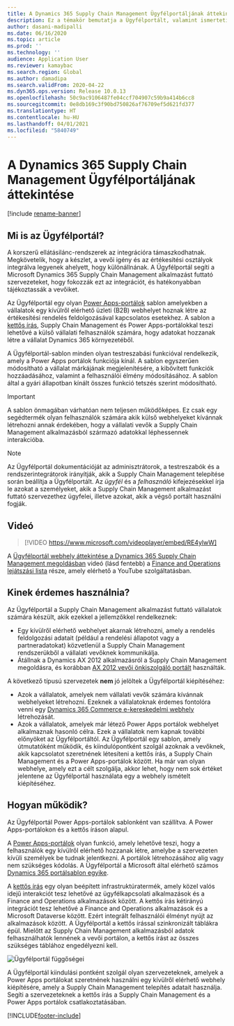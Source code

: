 ```yaml
---
title: A Dynamics 365 Supply Chain Management Ügyfélportáljának áttekintése
description: Ez a témakör bemutatja a Ügyfélportált, valamint ismerteti, hogy kinek érdemes használnia, és hogyan működik.
author: dasani-madipalli
ms.date: 06/16/2020
ms.topic: article
ms.prod: ''
ms.technology: ''
audience: Application User
ms.reviewer: kamaybac
ms.search.region: Global
ms.author: damadipa
ms.search.validFrom: 2020-04-22
ms.dyn365.ops.version: Release 10.0.13
ms.openlocfilehash: 50c9ac9106487fe04ccf704907c59b9a414b6cc8
ms.sourcegitcommit: 0e8db169c3f90bd750826af76709ef5d621fd377
ms.translationtype: HT
ms.contentlocale: hu-HU
ms.lasthandoff: 04/01/2021
ms.locfileid: "5840749"
---
```

# <a name="customer-portal-for-dynamics-365-supply-chain-management-overview"></a>A Dynamics 365 Supply Chain Management Ügyfélportáljának áttekintése

[!include [rename-banner](~/includes/cc-data-platform-banner.md)]

## <a name="what-is-the-customer-portal"></a>Mi is az Ügyfélportál?

A korszerű ellátásilánc-rendszerek az integrációra támaszkodhatnak. Megkövetelik, hogy a készlet, a vevői igény és az értékesítési osztályok integrálva legyenek ahelyett, hogy különállnának. A Ügyfélportál segíti a Microsoft Dynamics 365 Supply Chain Management alkalmazást futtató szervezeteket, hogy fokozzák ezt az integrációt, és hatékonyabban tájékoztassák a vevőiket.

Az Ügyfélportál egy olyan [Power Apps-portálok](https://docs.microsoft.com/powerapps/maker/portals/overview) sablon amelyekben a vállalatok egy kívülről elérhető üzleti (B2B) webhelyet hoznak létre az értékesítési rendelés feldolgozásával kapcsolatos esetekhez. A sablon a [kettős írás](https://docs.microsoft.com/dynamics365/fin-ops-core/dev-itpro/data-entities/dual-write/dual-write-home-page), Supply Chain Management és Power Apps-portálokkal teszi lehetővé a külső vállalati felhasználók számára, hogy adatokat hozzanak létre a vállalat Dynamics 365 környezetéből.

A Ügyfélportál-sablon minden olyan testreszabási funkcióval rendelkezik, amely a Power Apps portálok funkciója kínál. A sablon egyszerűen módosítható a vállalat márkájának megjelenítésére, a kibővített funkciók hozzáadásához, valamint a felhasználói élmény módosításához. A sablon által a gyári állapotban kínált összes funkció tetszés szerint módosítható.

> [!IMPORTANT]
> A sablon önmagában várhatóan nem teljesen működőképes. Ez csak egy segédtermék olyan felhasználók számára akik külső webhelyeket kívánnak létrehozni annak érdekében, hogy a vállalati vevők a Supply Chain Management alkalmazásból származó adatokkal léphessennek interakcióba.

> [!NOTE]
> Az Ügyfélportál dokumentációját az adminisztrátorok, a testreszabók és a rendszerintegrátorok irányítják, akik a Supply Chain Management telepítése során beállítja a Ügyfélportált. Az _ügyfél_ és a _felhasználó_ kifejezésekkel írja le azokat a személyeket, akik a Supply Chain Management alkalmazást futtató szervezethez ügyfelei, illetve azokat, akik a végső portált használni fogják.

## <a name="video"></a>Videó

> [!VIDEO https://www.microsoft.com/videoplayer/embed/RE4ylwW]

A [Ügyfélportál webhely áttekintése a Dynamics 365 Supply Chain Management megoldásban](https://youtu.be/nPrqoLuHfV8) videó (lásd fentebb) a [Finance and Operations lejátszási lista](https://www.youtube.com/playlist?list=PLcakwueIHoT_SYfIaPGoOhloFoCXiUSyW) része, amely elérhető a YouTube szolgáltatásban.

## <a name="who-should-use-it"></a>Kinek érdemes használnia?

Az Ügyfélportál a Supply Chain Management alkalmazást futtató vállalatok számára készült, akik ezekkel a jellemzőkkel rendelkeznek:

- Egy kívülről elérhető webhelyet akarnak létrehozni, amely a rendelés feldolgozási adatait (például a rendelési állapotot vagy a partneradatokat) közvetlenül a Supply Chain Management rendszerükből a vállalati vevőknek kommunikálja.
- Átállnak a Dynamics AX 2012 alkalmazásról a Supply Chain Management megoldásra, és korábban [AX 2012 vevői önkiszolgáló portált](https://docs.microsoft.com/dynamicsax-2012/appuser-itpro/about-the-customer-self-service-portal) használták.

A következő típusú szervezetek **nem** jó jelöltek a Ügyfélportál kiépítéséhez:

- Azok a vállalatok, amelyek nem vállalati vevők számára kívánnak webhelyeket létrehozni. Ezeknek a vállalatoknak érdemes fontolóra venni egy [Dynamics 365 Commerce e-kereskedelmi webhely](https://docs.microsoft.com/dynamics365/commerce/create-ecommerce-site) létrehozását.
- Azok a vállalatok, amelyek már létező Power Apps portálok webhelyet alkalmaznak hasonló célra. Ezek a vállalatok nem kapnak további előnyöket az Ügyfélportáltól. Az Ügyfélportál egy sablon, amely útmutatóként működik, és kiindulópontként szolgál azoknak a vevőknek, akik kapcsolatot szeretnének létesíteni a kettős írás, a Supply Chain Management és a Power Apps-portálok között. Ha már van olyan webhelye, amely ezt a célt szolgálja, akkor lehet, hogy nem sok értéket jelentene az Ügyfélportál használata egy a webhely ismételt kiépítéséhez.

## <a name="how-does-it-work"></a>Hogyan működik?

Az Ügyfélportál Power Apps-portálok sablonként van szállítva. A Power Apps-portálokon és a kettős íráson alapul.

A [Power Apps-portálok](https://docs.microsoft.com/powerapps/maker/portals/overview) olyan funkció, amely lehetővé teszi, hogy a felhasználók egy kívülről elérhető hozzanak létre, amelybe a szervezeten kívüli személyek be tudnak jelentkezni. A portálok létrehozásához alig vagy nem szükséges kódolás. A Ügyfélportál a Microsoft által elérhető számos [Dynamics 365 portálsablon egyike](https://docs.microsoft.com/powerapps/maker/portals/portal-templates#environment-with-model-driven-apps-in-dynamics-365).

A [kettős írás](https://docs.microsoft.com/powerapps/maker/portals/overview) egy olyan beépített infrastruktúratermék, amely közel valós idejű interakciót tesz lehetővé az ügyfélkapcsolati alkalmazások és a Finance and Operations alkalmazások között. A kettős írás kétirányú integrációt tesz lehetővé a Finance and Operations alkalmazások és a Microsoft Dataverse között. Ezért integrált felhasználói élményt nyújt az alkalmazások között. A Ügyfélportál a kettős írással szinkronizált táblákra épül. Mielőtt az Supply Chain Management alkalmazásból adatok felhasználhatók lennének a vevői portálon, a kettős írást az összes szükséges táblához engedélyezni kell.

![Ügyfélportál függőségei](media/customer-portal-elements.png "Ügyfélportál függőségei")

A Ügyfélportál kiindulási pontként szolgál olyan szervezeteknek, amelyek a Power Apps portálokat szeretnének használni egy kívülről elérhető webhely kiépítésére, amely a Supply Chain Management telepítés adatait használja. Segíti a szervezeteknek a kettős írás a Supply Chain Management és a Power Apps portálok csatlakoztatásában.


[!INCLUDE[footer-include](../../includes/footer-banner.md)]